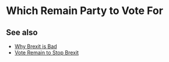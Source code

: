 # Which Remain Party to Vote For

## See also 

* [Why Brexit is Bad](why_brexit_bad)
* [Vote Remain to Stop Brexit](vote_remain_stop_brexit)
